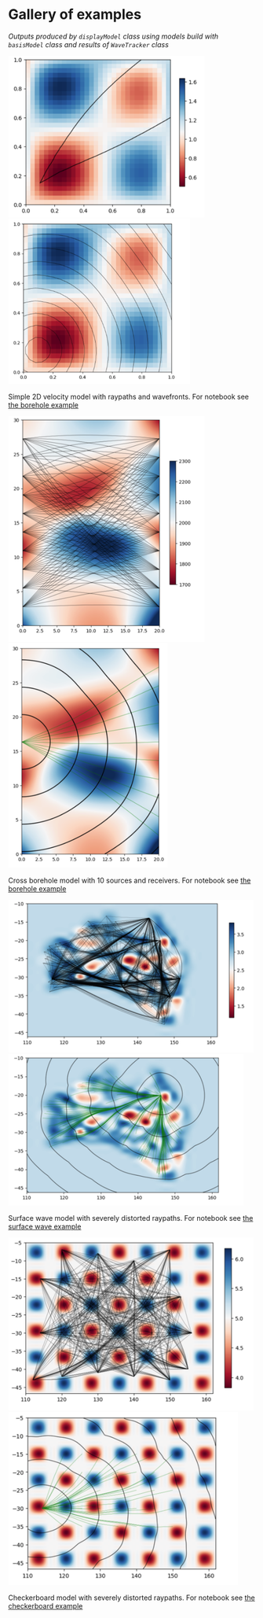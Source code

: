 # Gallery of examples


_Outputs produced by `displayModel` class using models build with` basisModel` class and results of `WaveTracker` class_

<img src="images/simple_raypaths.png" alt="raypaths" width="400"/> <img src="images/simple_wavefronts.png" alt="wavefronts" width="370"/>

Simple 2D velocity model with raypaths and wavefronts. For notebook see
[the borehole example](../examples/FMM_demo_borehole.ipynb)

<img src="images/borehole2_raypaths.png" alt="100 raypaths" width="400"/> <img src="images/borehole2_wavefronts.png" alt="wavefronts for a single source" width="325"/>

Cross borehole model with 10 sources and receivers. For notebook see
[the borehole example](../examples/FMM_demo_borehole.ipynb)


<img src="images/surfacewave_raypaths.png" alt="Distorted raypaths" width="500"/><img src="images/surfacewave_rays_wavefronts.png" alt="wavefronts for a single source" width="480"/>

Surface wave model with severely distorted raypaths.
For notebook see [the surface wave example](../examples/FMM_demo%20Surface%20Wave.ipynb)


<img src="images/checkerboard_raypaths.png" alt="Distorted raypaths" width="500"/><img src="images/checkerboard_rays_wavefronts.png" alt="wavefronts for a single source" width="468"/>

Checkerboard model with severely distorted raypaths.
For notebook see [the checkerboard example](../examples/FMM_demo%20checkerboard.ipynb)
